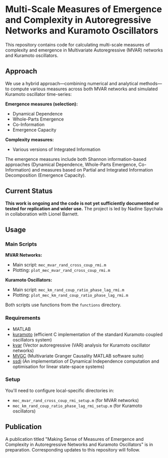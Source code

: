 # Multi-Scale Measures of Emergence and Complexity in Autoregressive Networks and Kuramoto Oscillators

This repository contains code for calculating multi-scale measures of complexity and emergence in Multivariate Autoregressive (MVAR) networks and Kuramoto oscillators.

## Approach

We use a hybrid approach—combining numerical and analytical methods—to compute various measures across both MVAR networks and simulated Kuramoto oscillator time-series:

**Emergence measures (selection):**
- Dynamical Dependence
- Whole-Parts Emergence
- Co-Information
- Emergence Capacity

**Complexity measures:**
- Various versions of Integrated Information

The emergence measures include both Shannon information-based approaches (Dynamical Dependence, Whole-Parts Emergence, Co-Information) and measures based on Partial and Integrated Information Decomposition (Emergence Capacity).

## Current Status

**This work is ongoing and the code is not yet sufficiently documented or tested for replication and wider use.** The project is led by Nadine Spychala in collaboration with Lionel Barnett.

## Usage

### Main Scripts

**MVAR Networks:**
- Main script: `mec_mvar_rand_cross_coup_rmi.m`
- Plotting: `plot_mec_mvar_rand_cross_coup_rmi.m`

**Kuramoto Oscillators:**
- Main script: `mec_km_rand_coup_ratio_phase_lag_rmi.m`
- Plotting: `plot_mec_km_rand_coup_ratio_phase_lag_rmi.m`

Both scripts use functions from the `functions` directory.

### Requirements

- MATLAB
- [kuramoto](https://github.com/lcbarnett/kuramoto) (efficient C implementation of the standard Kuramoto coupled oscillators system)
- [kvar](https://github.com/lcbarnett/kvar) (Vector autoregressive (VAR) analysis for Kuramoto oscillator networks)
- [MVGC](https://github.com/lcbarnett/MVGC2) (Multivariate Granger Causality MATLAB software suite)
- [ssdi](https://github.com/lcbarnett/ssdi) (An implementation of Dynamical Independence computation and optimisation for linear state-space systems)

### Setup

You'll need to configure local-specific directories in:
- `mec_mvar_rand_cross_coup_rmi_setup.m` (for MVAR networks)
- `mec_km_rand_coup_ratio_phase_lag_rmi_setup.m` (for Kuramoto oscillators)

## Publication

A publication titled "Making Sense of Measures of Emergence and Complexity in Autoregressive Networks and Kuramoto Oscillators" is in preparation. Corresponding updates to this repository will follow.


